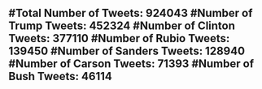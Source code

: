 #Total Number of Tweets: 924043 
#Number of Trump Tweets: 452324
#Number of Clinton Tweets: 377110
#Number of Rubio Tweets: 139450
#Number of Sanders Tweets: 128940
#Number of Carson Tweets: 71393
#Number of Bush Tweets: 46114
---
